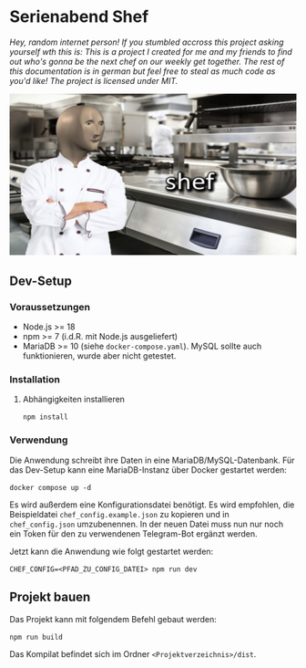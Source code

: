 # Serienabend Shef

_Hey, random internet person! If you stumbled accross this project asking yourself wth this is: This is a project I
created for me and my friends to find out who's gonna be the next chef on our weekly get together. The rest of this
documentation is in german but feel free to steal as much code as you'd like! The project is licensed under MIT._

![banner](docs/resources/banner.jpg)

## Dev-Setup

### Voraussetzungen

- Node.js >= 18
- npm >= 7 (i.d.R. mit Node.js ausgeliefert)
- MariaDB >= 10 (siehe `docker-compose.yaml`). MySQL sollte auch funktionieren, wurde aber nicht getestet.

### Installation

1. Abhängigkeiten installieren

   ```shell
   npm install
   ```

### Verwendung

Die Anwendung schreibt ihre Daten in eine MariaDB/MySQL-Datenbank. Für das Dev-Setup kann eine MariaDB-Instanz über
Docker gestartet werden:

```shell
docker compose up -d
```

Es wird außerdem eine Konfigurationsdatei benötigt. Es wird empfohlen, die Beispieldatei `chef_config.example.json` zu
kopieren und in `chef_config.json` umzubenennen. In der neuen Datei muss nun nur noch ein Token für den zu verwendenen
Telegram-Bot ergänzt werden.

Jetzt kann die Anwendung wie folgt gestartet werden:

```shell
CHEF_CONFIG=<PFAD_ZU_CONFIG_DATEI> npm run dev
```

## Projekt bauen

Das Projekt kann mit folgendem Befehl gebaut werden:

```shell
npm run build
```

Das Kompilat befindet sich im Ordner `<Projektverzeichnis>/dist`.

